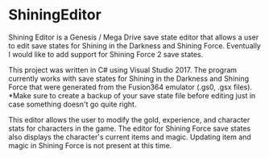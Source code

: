 # ShiningEditor
Shining Editor is a Genesis / Mega Drive save state editor that allows a user to edit save states for Shining in the Darkness and Shining Force. Eventually I would like to add support for Shining Force 2 save states.

This project was written in C# using Visual Studio 2017. The program currently works with save states for Shining in the Darkness and Shining Force that were generated from the Fusion364 emulator (.gs0, .gsx files). *Make sure to create a backup of your save state file before editing just in case something doesn't go quite right.

This editor allows the user to modify the gold, experience, and character stats for characters in the game. The editor for Shining Force save states also displays the character's current items and magic. Updating item and magic in Shining Force is not present at this time.
